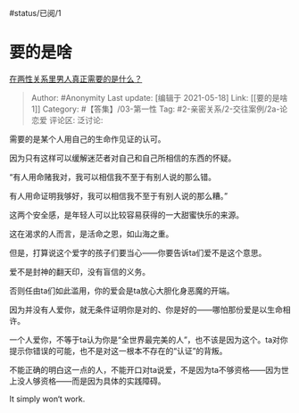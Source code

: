 #status/已阅/1

# 要的是啥
[在两性关系里男人真正需要的是什么？](https://www.zhihu.com/question/319606888/answer/1891763983)

> Author: #Anonymity
> Last update: [编辑于 2021-05-18]
> Link: [[要的是啥 1]]
> Category: #【答集】/03-第一性
> Tag: #2-亲密关系/2-交往案例/2a-论恋爱
> 评论区:
> 泛讨论:

需要的是某个人用自己的生命作见证的认可。

因为只有这样可以缓解迷茫者对自己和自己所相信的东西的怀疑。

“有人用命赌我对，我可以相信我不至于有别人说的那么错。

有人用命证明我够好，我可以相信我不至于有别人说的那么糟。”

这两个安全感，是年轻人可以比较容易获得的一大甜蜜快乐的来源。

这在渴求的人而言，是活命之恩，如山海之重。

但是，打算说这个爱字的孩子们要当心——你要告诉ta们爱不是这个意思。

爱不是封神的翻天印，没有盲信的义务。

否则任由ta们如此滥用，你的爱会是ta放心大胆化身恶魔的开端。

因为并没有人爱你，就无条件证明你是对的、你是好的——哪怕那份爱是以生命相许。

一个人爱你，不等于ta认为你是“全世界最完美的人”，也不该是因为这个。ta对你提示你错误的可能，也不是对这一根本不存在的“认证”的背叛。

不能正确的明白这一点的人，不能开口对ta说爱，不是因为ta不够资格——因为世上没人够资格——而是因为具体的实践障碍。

It simply won‘t work.
